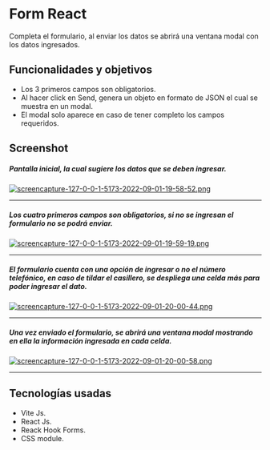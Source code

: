 # Form React

Completa el formulario, al enviar los datos se abrirá una ventana modal con los datos ingresados.

## Funcionalidades y objetivos

* Los 3 primeros campos son obligatorios.
* Al hacer click en Send, genera un objeto en formato de JSON el cual se muestra en un modal.
* El modal solo aparece en caso de tener completo los campos requeridos.

## Screenshot
##### Pantalla inicial, la cual sugiere los datos que se deben ingresar.
[![screencapture-127-0-0-1-5173-2022-09-01-19-58-52.png](https://i.postimg.cc/sD6g4vZS/screencapture-127-0-0-1-5173-2022-09-01-19-58-52.png)](https://postimg.cc/F7Sv9Fps)

------------

##### Los cuatro primeros campos son obligatorios, si no se ingresan el formulario no se podrá enviar.
[![screencapture-127-0-0-1-5173-2022-09-01-19-59-19.png](https://i.postimg.cc/j28tcFCK/screencapture-127-0-0-1-5173-2022-09-01-19-59-19.png)](https://postimg.cc/vx6JHXWS)

------------

##### El formulario cuenta con una opción de ingresar o no el número telefónico, en caso de tildar el casillero, se despliega una celda más para poder ingresar el dato.
[![screencapture-127-0-0-1-5173-2022-09-01-20-00-44.png](https://i.postimg.cc/W3TVvvkT/screencapture-127-0-0-1-5173-2022-09-01-20-00-44.png)](https://postimg.cc/Y4nZ6TRs)

------------

##### Una vez enviado el formulario, se abrirá una ventana modal mostrando en ella la información ingresada en cada celda.
[![screencapture-127-0-0-1-5173-2022-09-01-20-00-58.png](https://i.postimg.cc/NfSw0THN/screencapture-127-0-0-1-5173-2022-09-01-20-00-58.png)](https://postimg.cc/tY3cSsDP)

------------


## Tecnologías usadas
* Vite Js.
* React Js.
* Reack Hook Forms.
* CSS module.
